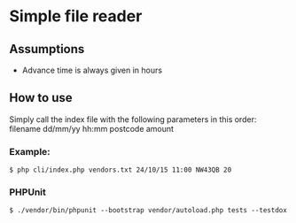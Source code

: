 # Simple file reader

## Assumptions
 * Advance time is always given in hours

## How to use
Simply call the index file with the following parameters in this order:
filename dd/mm/yy hh:mm postcode amount

### Example:
`$ php cli/index.php vendors.txt 24/10/15 11:00 NW43QB 20`

### PHPUnit
`$ ./vendor/bin/phpunit --bootstrap vendor/autoload.php tests --testdox`

